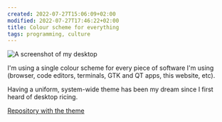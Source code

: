 ```yaml
---
created: 2022-07-27T15:06:09+02:00
modified: 2022-07-27T17:46:22+02:00
title: Colour scheme for everything
tags: programming, culture
---
```


![A screenshot of my desktop](/color_theme.jpg)

I'm using a single colour scheme for every piece of software I'm using
(browser, code editors, terminals, GTK and QT apps, this website, etc).

Having a uniform, system-wide theme has been my dream since I first heard of
desktop ricing.

[Repository with the theme](https://github.com/Wint3rmute/.themes)
